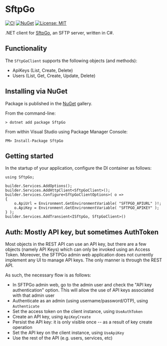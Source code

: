 SftpGo
===============================================================================

[![CI](https://github.com/filipetoscano/sftpgo.net/workflows/CI/badge.svg)](https://github.com/filipetoscano/sftpgo.net/actions)
[![NuGet](https://img.shields.io/nuget/vpre/sftpgo.svg?label=NuGet)](https://www.nuget.org/packages/SftpGo/)
[![License: MIT](https://img.shields.io/badge/License-MIT-blue.svg)](https://opensource.org/licenses/MIT)

.NET client for [SftpGo](https://sftpgo.com/), an SFTP server, written in C#.

Functionality
--------------------------------------------------------------------------

The `SftpGoClient` supports the following objects (and methods):

* ApiKeys (List, Create, Delete)
* Users (List, Get, Create, Update, Delete)


Installing via NuGet
--------------------------------------------------------------------------

Package is published in the [NuGet](https://www.nuget.org/packages/SftpGo/) gallery.

From the command-line:

```
> dotnet add package SftpGo
```

From within Visual Studio using Package Manager Console:

```
PM> Install-Package SftpGo
```


Getting started
--------------------------------------------------------------------------

In the startup of your application, configure the DI container as follows:

```
using SftpGo;

builder.Services.AddOptions();
builder.Services.AddHttpClient<SftpGoClient>();
builder.Services.Configure<SftpGoClientOptions>( o =>
{
    o.ApiUrl = Environment.GetEnvironmentVariable( "SFTPGO_APIURL" )!;
    o.ApiKey = Environment.GetEnvironmentVariable( "SFTPGO_APIKEY" );
} );
builder.Services.AddTransient<ISftpGo, SftpGoClient>()
```


Auth: Mostly API key, but sometimes AuthToken
--------------------------------------------------------------------------

Most objects in the REST API can use an API key, but there are a few
objects (namely API Keys) which can only be invoked using an Access Token.
Moreover, the SFTPGo admin web application does not currently implement
any UI to manage API keys. The only manner is through the REST API.

As such, the necessary flow is as follows:

* In SFTPGo admin web, go to the admin user and check the "API key authentication"
  option. This will allow the use of API keys associated with that admin user
* Authenticate as an admin (using username/password/OTP), using `Authenticate`
* Set the access token on the client instance, using `UseAuthToken`
* Create an API key, using `ApiKeyCreate`
* Persist the API key: it is only visible once -- as a result of key create operation
* Set the API key on the client instance, using `UseApiKey`
* Use the rest of the API (e.g. users, services, etc)
